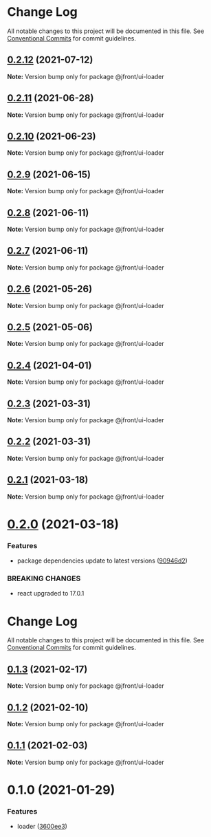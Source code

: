 # Change Log

All notable changes to this project will be documented in this file.
See [Conventional Commits](https://conventionalcommits.org) for commit guidelines.

## [0.2.12](https://github.com/Jepria/jfront-ui/compare/@jfront/ui-loader@0.2.11...@jfront/ui-loader@0.2.12) (2021-07-12)

**Note:** Version bump only for package @jfront/ui-loader





## [0.2.11](https://github.com/Jepria/jfront-ui/compare/@jfront/ui-loader@0.2.10...@jfront/ui-loader@0.2.11) (2021-06-28)

**Note:** Version bump only for package @jfront/ui-loader





## [0.2.10](https://github.com/Jepria/jfront-ui/compare/@jfront/ui-loader@0.2.9...@jfront/ui-loader@0.2.10) (2021-06-23)

**Note:** Version bump only for package @jfront/ui-loader





## [0.2.9](https://github.com/Jepria/jfront-ui/compare/@jfront/ui-loader@0.2.8...@jfront/ui-loader@0.2.9) (2021-06-15)

**Note:** Version bump only for package @jfront/ui-loader





## [0.2.8](https://github.com/Jepria/jfront-ui/compare/@jfront/ui-loader@0.2.7...@jfront/ui-loader@0.2.8) (2021-06-11)

**Note:** Version bump only for package @jfront/ui-loader





## [0.2.7](https://github.com/Jepria/jfront-ui/compare/@jfront/ui-loader@0.2.6...@jfront/ui-loader@0.2.7) (2021-06-11)

**Note:** Version bump only for package @jfront/ui-loader





## [0.2.6](https://github.com/Jepria/jfront-ui/compare/@jfront/ui-loader@0.2.5...@jfront/ui-loader@0.2.6) (2021-05-26)

**Note:** Version bump only for package @jfront/ui-loader





## [0.2.5](https://github.com/Jepria/jfront-ui/compare/@jfront/ui-loader@0.2.4...@jfront/ui-loader@0.2.5) (2021-05-06)

**Note:** Version bump only for package @jfront/ui-loader





## [0.2.4](https://github.com/Jepria/jfront-ui/compare/@jfront/ui-loader@0.2.3...@jfront/ui-loader@0.2.4) (2021-04-01)

**Note:** Version bump only for package @jfront/ui-loader





## [0.2.3](https://github.com/Jepria/jfront-ui/compare/@jfront/ui-loader@0.2.2...@jfront/ui-loader@0.2.3) (2021-03-31)

**Note:** Version bump only for package @jfront/ui-loader





## [0.2.2](https://github.com/Jepria/jfront-ui/compare/@jfront/ui-loader@0.2.1...@jfront/ui-loader@0.2.2) (2021-03-31)

**Note:** Version bump only for package @jfront/ui-loader





## [0.2.1](https://github.com/Jepria/jfront-ui/compare/@jfront/ui-loader@0.2.0...@jfront/ui-loader@0.2.1) (2021-03-18)

**Note:** Version bump only for package @jfront/ui-loader





# [0.2.0](https://github.com/Jepria/jfront-ui/compare/@jfront/ui-loader@0.1.3...@jfront/ui-loader@0.2.0) (2021-03-18)


### Features

* package dependencies update to latest versions ([90946d2](https://github.com/Jepria/jfront-ui/commit/90946d25fcb08fc77e4b143567963682f8ff3d2b))


### BREAKING CHANGES

* react upgraded to 17.0.1





# Change Log

All notable changes to this project will be documented in this file. See
[Conventional Commits](https://conventionalcommits.org) for commit guidelines.

## [0.1.3](https://github.com/Jepria/jfront-ui/compare/@jfront/ui-loader@0.1.2...@jfront/ui-loader@0.1.3) (2021-02-17)

**Note:** Version bump only for package @jfront/ui-loader

## [0.1.2](https://github.com/Jepria/jfront-ui/compare/@jfront/ui-loader@0.1.1...@jfront/ui-loader@0.1.2) (2021-02-10)

**Note:** Version bump only for package @jfront/ui-loader

## [0.1.1](https://github.com/Jepria/jfront-ui/compare/@jfront/ui-loader@0.1.0...@jfront/ui-loader@0.1.1) (2021-02-03)

**Note:** Version bump only for package @jfront/ui-loader

# 0.1.0 (2021-01-29)

### Features

- loader
  ([3600ee3](https://github.com/Jepria/jfront-ui/commit/3600ee3c3d69ecf0948f7342f7398dfe0785982f))
